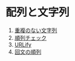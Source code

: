 # 配列と文字列
1. [重複のない文字列](https://github.com/KeiTaylor0606/CodingInterview/blob/main/tasks/1/1.cpp)
2. [順列チェック](https://github.com/KeiTaylor0606/CodingInterview/blob/main/tasks/1/2.cpp)
3. [URLify](https://github.com/KeiTaylor0606/CodingInterview/blob/main/tasks/1/3.cpp)
4. [回文の順列](https://github.com/KeiTaylor0606/CodingInterview/blob/main/tasks/1/4.cpp)